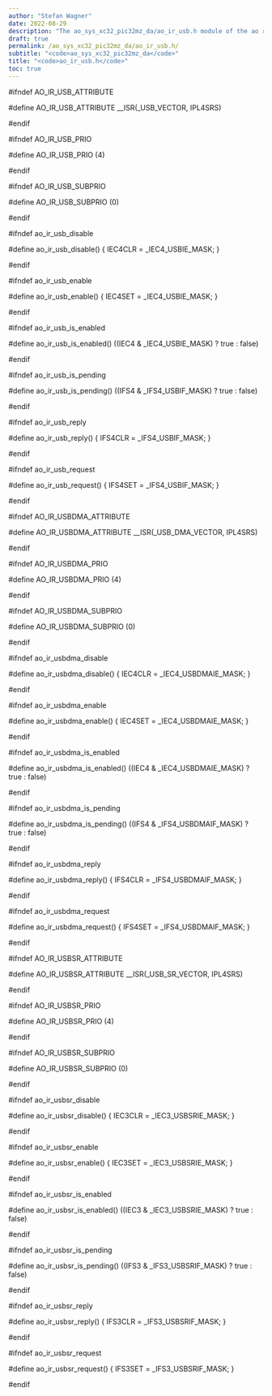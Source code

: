 ```yaml
---
author: "Stefan Wagner"
date: 2022-08-29
description: "The ao_sys_xc32_pic32mz_da/ao_ir_usb.h module of the ao real-time operating system."
draft: true
permalink: /ao_sys_xc32_pic32mz_da/ao_ir_usb.h/ 
subtitle: "<code>ao_sys_xc32_pic32mz_da</code>"
title: "<code>ao_ir_usb.h</code>"
toc: true
---
```


#ifndef AO_IR_USB_ATTRIBUTE

#define AO_IR_USB_ATTRIBUTE         __ISR(_USB_VECTOR, IPL4SRS)

#endif

#ifndef AO_IR_USB_PRIO

#define AO_IR_USB_PRIO              (4)

#endif

#ifndef AO_IR_USB_SUBPRIO

#define AO_IR_USB_SUBPRIO           (0)

#endif

#ifndef ao_ir_usb_disable

#define ao_ir_usb_disable()         { IEC4CLR = _IEC4_USBIE_MASK; }

#endif

#ifndef ao_ir_usb_enable

#define ao_ir_usb_enable()          { IEC4SET = _IEC4_USBIE_MASK; }

#endif

#ifndef ao_ir_usb_is_enabled

#define ao_ir_usb_is_enabled()      ((IEC4 & _IEC4_USBIE_MASK) ? true : false)

#endif

#ifndef ao_ir_usb_is_pending

#define ao_ir_usb_is_pending()      ((IFS4 & _IFS4_USBIF_MASK) ? true : false)

#endif

#ifndef ao_ir_usb_reply

#define ao_ir_usb_reply()           { IFS4CLR = _IFS4_USBIF_MASK; }

#endif

#ifndef ao_ir_usb_request

#define ao_ir_usb_request()         { IFS4SET = _IFS4_USBIF_MASK; }

#endif

#ifndef AO_IR_USBDMA_ATTRIBUTE

#define AO_IR_USBDMA_ATTRIBUTE      __ISR(_USB_DMA_VECTOR, IPL4SRS)

#endif

#ifndef AO_IR_USBDMA_PRIO

#define AO_IR_USBDMA_PRIO           (4)

#endif

#ifndef AO_IR_USBDMA_SUBPRIO

#define AO_IR_USBDMA_SUBPRIO        (0)

#endif

#ifndef ao_ir_usbdma_disable

#define ao_ir_usbdma_disable()      { IEC4CLR = _IEC4_USBDMAIE_MASK; }

#endif

#ifndef ao_ir_usbdma_enable

#define ao_ir_usbdma_enable()       { IEC4SET = _IEC4_USBDMAIE_MASK; }

#endif

#ifndef ao_ir_usbdma_is_enabled

#define ao_ir_usbdma_is_enabled()   ((IEC4 & _IEC4_USBDMAIE_MASK) ? true : false)

#endif

#ifndef ao_ir_usbdma_is_pending

#define ao_ir_usbdma_is_pending()   ((IFS4 & _IFS4_USBDMAIF_MASK) ? true : false)

#endif

#ifndef ao_ir_usbdma_reply

#define ao_ir_usbdma_reply()        { IFS4CLR = _IFS4_USBDMAIF_MASK; }

#endif

#ifndef ao_ir_usbdma_request

#define ao_ir_usbdma_request()      { IFS4SET = _IFS4_USBDMAIF_MASK; }

#endif

#ifndef AO_IR_USBSR_ATTRIBUTE

#define AO_IR_USBSR_ATTRIBUTE       __ISR(_USB_SR_VECTOR, IPL4SRS)

#endif

#ifndef AO_IR_USBSR_PRIO

#define AO_IR_USBSR_PRIO            (4)

#endif

#ifndef AO_IR_USBSR_SUBPRIO

#define AO_IR_USBSR_SUBPRIO         (0)

#endif

#ifndef ao_ir_usbsr_disable

#define ao_ir_usbsr_disable()       { IEC3CLR = _IEC3_USBSRIE_MASK; }

#endif

#ifndef ao_ir_usbsr_enable

#define ao_ir_usbsr_enable()        { IEC3SET = _IEC3_USBSRIE_MASK; }

#endif

#ifndef ao_ir_usbsr_is_enabled

#define ao_ir_usbsr_is_enabled()    ((IEC3 & _IEC3_USBSRIE_MASK) ? true : false)

#endif

#ifndef ao_ir_usbsr_is_pending

#define ao_ir_usbsr_is_pending()    ((IFS3 & _IFS3_USBSRIF_MASK) ? true : false)

#endif

#ifndef ao_ir_usbsr_reply

#define ao_ir_usbsr_reply()         { IFS3CLR = _IFS3_USBSRIF_MASK; }

#endif

#ifndef ao_ir_usbsr_request

#define ao_ir_usbsr_request()       { IFS3SET = _IFS3_USBSRIF_MASK; }

#endif


